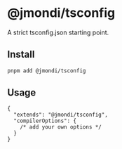 # @jmondi/tsconfig

A strict tsconfig.json starting point.

## Install

```bash
pnpm add @jmondi/tsconfig
```

## Usage

```json5
{
  "extends": "@jmondi/tsconfig",
  "compilerOptions": {
    /* add your own options */
  }
}
```
